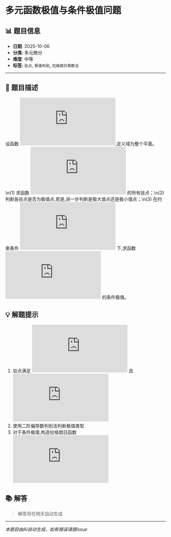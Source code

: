 # 多元函数极值与条件极值问题

## 📊 题目信息

- **日期**: 2025-10-06
- **分类**: 多元微分
- **难度**: 中等
- **标签**: `驻点`, `极值判别`, `拉格朗日乘数法`

---

## 📝 题目描述

设函数 ![equation](https://latex.codecogs.com/svg.latex?f(x%2C%20y)%20%3D%20x%5E3%20%2B%20y%5E3%20-%203xy),定义域为整个平面。\n(1) 求函数 ![equation](https://latex.codecogs.com/svg.latex?f(x%2C%20y)) 的所有驻点；\n(2) 判断各驻点是否为极值点,若是,进一步判断是极大值点还是极小值点；\n(3) 在约束条件 ![equation](https://latex.codecogs.com/svg.latex?x%20%2B%20y%20%3D%201) 下,求函数 ![equation](https://latex.codecogs.com/svg.latex?f(x%2C%20y)) 的条件极值。

## 💡 解题提示

1. 驻点满足 ![equation](https://latex.codecogs.com/svg.latex?%5Cfrac%7B%5Cpartial%20f%7D%7B%5Cpartial%20x%7D%20%3D%200) 且 ![equation](https://latex.codecogs.com/svg.latex?%5Cfrac%7B%5Cpartial%20f%7D%7B%5Cpartial%20y%7D%20%3D%200)
2. 使用二阶偏导数判别法判断极值类型
3. 对于条件极值,构造拉格朗日函数 ![equation](https://latex.codecogs.com/svg.latex?L(x%2C%20y%2C%20%5Clambda)%20%3D%20f(x%2C%20y)%20%2B%20%5Clambda(x%20%2B%20y%20-%201))

## 📚 解答

> 解答将在明天自动生成

---

*本题目由AI自动生成，如有错误请提issue*
